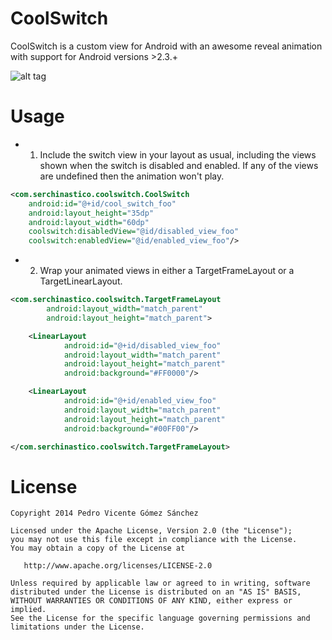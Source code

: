 # CoolSwitch

CoolSwitch is a custom view for Android with an awesome reveal animation with support for Android versions >2.3.+ 

![alt tag](https://raw.github.com/Serchinastico/CoolSwitcher/master/demo.gif)

# Usage

* 1. Include the switch view in your layout as usual, including the views shown when the switch is disabled and enabled. If any of the views are undefined then the animation won't play.
```xml
<com.serchinastico.coolswitch.CoolSwitch
	android:id="@+id/cool_switch_foo"
	android:layout_height="35dp"
	android:layout_width="60dp"
	coolswitch:disabledView="@id/disabled_view_foo"
	coolswitch:enabledView="@id/enabled_view_foo"/>
```
* 2. Wrap your animated views in either a TargetFrameLayout or a TargetLinearLayout.
```xml
<com.serchinastico.coolswitch.TargetFrameLayout
		android:layout_width="match_parent"
		android:layout_height="match_parent">

	<LinearLayout
			android:id="@+id/disabled_view_foo"
			android:layout_width="match_parent"
			android:layout_height="match_parent"
			android:background="#FF0000"/>

	<LinearLayout
			android:id="@+id/enabled_view_foo"
			android:layout_width="match_parent"
			android:layout_height="match_parent"
			android:background="#00FF00"/>

</com.serchinastico.coolswitch.TargetFrameLayout>
```

# License 
```
Copyright 2014 Pedro Vicente Gómez Sánchez

Licensed under the Apache License, Version 2.0 (the "License");
you may not use this file except in compliance with the License.
You may obtain a copy of the License at

   http://www.apache.org/licenses/LICENSE-2.0

Unless required by applicable law or agreed to in writing, software
distributed under the License is distributed on an "AS IS" BASIS,
WITHOUT WARRANTIES OR CONDITIONS OF ANY KIND, either express or implied.
See the License for the specific language governing permissions and
limitations under the License.
```
